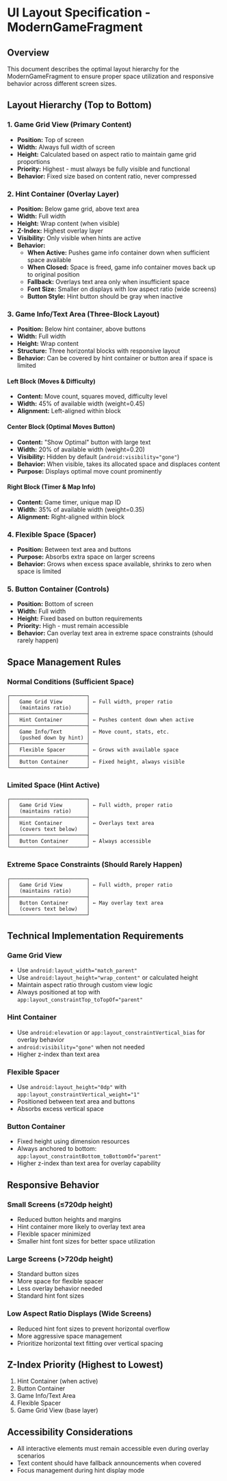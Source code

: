 # UI Layout Specification - ModernGameFragment

## Overview
This document describes the optimal layout hierarchy for the ModernGameFragment to ensure proper space utilization and responsive behavior across different screen sizes.

## Layout Hierarchy (Top to Bottom)

### 1. Game Grid View (Primary Content)
- **Position:** Top of screen
- **Width:** Always full width of screen
- **Height:** Calculated based on aspect ratio to maintain game grid proportions
- **Priority:** Highest - must always be fully visible and functional
- **Behavior:** Fixed size based on content ratio, never compressed

### 2. Hint Container (Overlay Layer)
- **Position:** Below game grid, above text area
- **Width:** Full width
- **Height:** Wrap content (when visible)
- **Z-Index:** Highest overlay layer
- **Visibility:** Only visible when hints are active
- **Behavior:** 
  - **When Active:** Pushes game info container down when sufficient space available
  - **When Closed:** Space is freed, game info container moves back up to original position
  - **Fallback:** Overlays text area only when insufficient space
  - **Font Size:** Smaller on displays with low aspect ratio (wide screens)
  - **Button Style:** Hint button should be gray when inactive

### 3. Game Info/Text Area (Three-Block Layout)
- **Position:** Below hint container, above buttons
- **Width:** Full width
- **Height:** Wrap content
- **Structure:** Three horizontal blocks with responsive layout
- **Behavior:** Can be covered by hint container or button area if space is limited

#### Left Block (Moves & Difficulty)
- **Content:** Move count, squares moved, difficulty level
- **Width:** 45% of available width (weight=0.45)
- **Alignment:** Left-aligned within block

#### Center Block (Optimal Moves Button)
- **Content:** "Show Optimal" button with large text
- **Width:** 20% of available width (weight=0.20)
- **Visibility:** Hidden by default (`android:visibility="gone"`)
- **Behavior:** When visible, takes its allocated space and displaces content
- **Purpose:** Displays optimal move count prominently

#### Right Block (Timer & Map Info)
- **Content:** Game timer, unique map ID
- **Width:** 35% of available width (weight=0.35)
- **Alignment:** Right-aligned within block

### 4. Flexible Space (Spacer)
- **Position:** Between text area and buttons
- **Purpose:** Absorbs extra space on larger screens
- **Behavior:** Grows when excess space available, shrinks to zero when space is limited

### 5. Button Container (Controls)
- **Position:** Bottom of screen
- **Width:** Full width
- **Height:** Fixed based on button requirements
- **Priority:** High - must remain accessible
- **Behavior:** Can overlay text area in extreme space constraints (should rarely happen)

## Space Management Rules

### Normal Conditions (Sufficient Space)
```
┌─────────────────────────┐
│   Game Grid View        │ ← Full width, proper ratio
│   (maintains ratio)     │
├─────────────────────────┤
│   Hint Container        │ ← Pushes content down when active
├─────────────────────────┤
│   Game Info/Text        │ ← Move count, stats, etc.
│   (pushed down by hint) │
├─────────────────────────┤
│   Flexible Spacer       │ ← Grows with available space
├─────────────────────────┤
│   Button Container      │ ← Fixed height, always visible
└─────────────────────────┘
```

### Limited Space (Hint Active)
```
┌─────────────────────────┐
│   Game Grid View        │ ← Full width, proper ratio
│   (maintains ratio)     │
├─────────────────────────┤
│   Hint Container        │ ← Overlays text area
│   (covers text below)   │
├─────────────────────────┤
│   Button Container      │ ← Always accessible
└─────────────────────────┘
```

### Extreme Space Constraints (Should Rarely Happen)
```
┌─────────────────────────┐
│   Game Grid View        │ ← Full width, proper ratio
│   (maintains ratio)     │
├─────────────────────────┤
│   Button Container      │ ← May overlay text area
│   (covers text below)   │
└─────────────────────────┘
```

## Technical Implementation Requirements

### Game Grid View
- Use `android:layout_width="match_parent"`
- Use `android:layout_height="wrap_content"` or calculated height
- Maintain aspect ratio through custom view logic
- Always positioned at top with `app:layout_constraintTop_toTopOf="parent"`

### Hint Container
- Use `android:elevation` or `app:layout_constraintVertical_bias` for overlay behavior
- `android:visibility="gone"` when not needed
- Higher z-index than text area

### Flexible Spacer
- Use `android:layout_height="0dp"` with `app:layout_constraintVertical_weight="1"`
- Positioned between text area and buttons
- Absorbs excess vertical space

### Button Container
- Fixed height using dimension resources
- Always anchored to bottom: `app:layout_constraintBottom_toBottomOf="parent"`
- Higher z-index than text area for overlay capability

## Responsive Behavior

### Small Screens (≤720dp height)
- Reduced button heights and margins
- Hint container more likely to overlay text area
- Flexible spacer minimized
- Smaller hint font sizes for better space utilization

### Large Screens (>720dp height)
- Standard button sizes
- More space for flexible spacer
- Less overlay behavior needed
- Standard hint font sizes

### Low Aspect Ratio Displays (Wide Screens)
- Reduced hint font sizes to prevent horizontal overflow
- More aggressive space management
- Prioritize horizontal text fitting over vertical spacing

## Z-Index Priority (Highest to Lowest)
1. Hint Container (when active)
2. Button Container
3. Game Info/Text Area
4. Flexible Spacer
5. Game Grid View (base layer)

## Accessibility Considerations
- All interactive elements must remain accessible even during overlay scenarios
- Text content should have fallback announcements when covered
- Focus management during hint display mode
